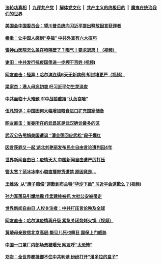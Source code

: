 

####  [法轮功真相](../../../../basic/blob/master/README.md?t=05040301) &nbsp;|&nbsp; [九评共产党](../../../../9ping.md/blob/master/README.md?t=05040301) &nbsp;|&nbsp; [解体党文化](../../../../jtdwh.md/blob/master/README.md?t=05040301)  &nbsp;|&nbsp; [共产主义的终极目的](../../../../gczydzjmd.md/blob/master/README.md?t=05040301) &nbsp;|&nbsp; [魔鬼在统治我们的世界](../../../../mgztzwmdsj.md/blob/master/README.md?t=05040301) 

#### [美国会中国委员会：望川普总统向习近平提出释放因言获罪者](../pages/soh5/374353.md?t=05040301) 
#### [秦聿：让中国人感到“幸福”  中共外宣有六大技巧](../pages/soh5/374374.md?t=05040301) 
#### [雷神山医院怎么盖在咱隔壁了？晦气！要求退房！（视频）](../pages/soh5/374356.md?t=05040301) 
#### [谢田：中共发行抗疫国债进一步榨干百姓  (视频)](../pages/soh5/374335.md?t=05040301) 
#### [网友直击：怪异！哈尔滨连续6天无新病例  却封堵更严（视频）](../pages/soh5/374296.md?t=05040301) 
#### [梁家杰：港人毋忘初衷 吁习近平勿生灵涂炭](../pages/soh5/374290.md?t=05040301) 
#### [中共面临十大难题 军中战狼戴旭“认怂哀嚎”](../pages/soh5/374281.md?t=05040301) 
#### [伍凡短评：中国因何大幅增加粮食进口扩充国家储备](../pages/soh5/374284.md?t=05040301) 
#### [网友直击：省委所在的武昌区是武汉确诊最多的区](../pages/soh5/374272.md?t=05040301) 
#### [武汉公告甩锅美国遭讽 “潘金莲回应武松”段子爆红](../pages/soh5/374245.md?t=05040301) 
#### [因言获罪又一起 湖北刘艳丽发布民主自由言论遭判囚4年](../pages/soh5/374233.md?t=05040301) 
#### [世界新闻自由日：疫情天大 中国新闻自由遭严厉打压](../pages/soh5/374194.md?t=05040301) 
#### [管太宽？范冰冰李小璐直播带货遭禁 原因竟是...](../pages/soh5/374215.md?t=05040301) 
#### [王维洛: 从“庚子赔偿”道歉到布兰特“华沙下跪”  习近平会道歉么？(视频)](../pages/soh5/374209.md?t=05040301) 
#### [孙力军落马引爆地震 传孟建柱被抓 大批公安被带走](../pages/soh5/374203.md?t=05040301) 
#### [世界新闻自由日 人权关注者：中共打压言论殃及全球](../pages/soh5/374182.md?t=05040301) 
#### [网友直击：哈尔滨疫情再升级  紧急关闭烧烤火锅（视频）](../pages/soh5/374170.md?t=05040301) 
#### [黄琦母亲致信北京高层:能见儿死也瞑目 国保上门威胁](../pages/soh5/374173.md?t=05040301) 
#### [中国一口罩厂内部场景被曝光 网友呼“太恐怖”](../pages/soh5/374158.md?t=05040301) 
#### [郑岩：全世界都抵御不住中共利诱  纷纷打开“潘多拉的盒子”](../pages/soh5/374143.md?t=05040301) 

